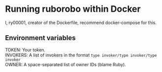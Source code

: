 # Running ruborobo within Docker
I, ry00001, creator of the Dockerfile, recommend docker-compose for this.  

## Environment variables
TOKEN: Your token.  
INVOKERS: A list of invokers in the format `type invoker/type invoker/type invoker`  
OWNER: A space-separated list of owner IDs (blame Ruby).